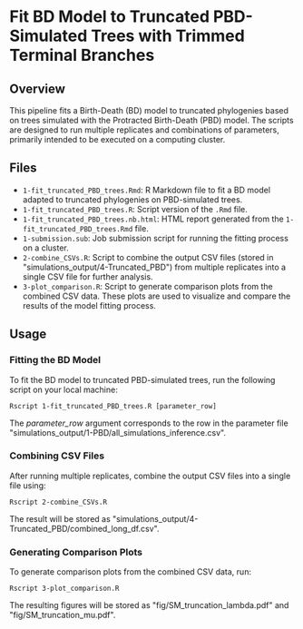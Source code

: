 # Fit BD Model to Truncated PBD-Simulated Trees with Trimmed Terminal Branches

## Overview

This pipeline fits a Birth-Death (BD) model to truncated phylogenies based on trees simulated with the Protracted Birth-Death (PBD) model. The scripts are designed to run multiple replicates and combinations of parameters, primarily intended to be executed on a computing cluster.

## Files

* `1-fit_truncated_PBD_trees.Rmd`: R Markdown file to fit a BD model adapted to truncated phylogenies on PBD-simulated trees.
* `1-fit_truncated_PBD_trees.R`: Script version of the `.Rmd` file.
* `1-fit_truncated_PBD_trees.nb.html`: HTML report generated from the `1-fit_truncated_PBD_trees.Rmd` file.
* `1-submission.sub`: Job submission script for running the fitting process on a cluster.
* `2-combine_CSVs.R`: Script to combine the output CSV files (stored in "simulations_output/4-Truncated_PBD") from multiple replicates into a single CSV file for further analysis.
* `3-plot_comparison.R`: Script to generate comparison plots from the combined CSV data. These plots are used to visualize and compare the results of the model fitting process.

## Usage

### Fitting the BD Model

To fit the BD model to truncated PBD-simulated trees, run the following script on your local machine:
```
Rscript 1-fit_truncated_PBD_trees.R [parameter_row]
```
The *parameter_row* argument corresponds to the row in the parameter file "simulations_output/1-PBD/all_simulations_inference.csv".

### Combining CSV Files
After running multiple replicates, combine the output CSV files into a single file using:

```
Rscript 2-combine_CSVs.R
```
The result will be stored as "simulations_output/4-Truncated_PBD/combined_long_df.csv".

### Generating Comparison Plots

To generate comparison plots from the combined CSV data, run:

```
Rscript 3-plot_comparison.R
```
The resulting figures will be stored as "fig/SM_truncation_lambda.pdf" and "fig/SM_truncation_mu.pdf".
